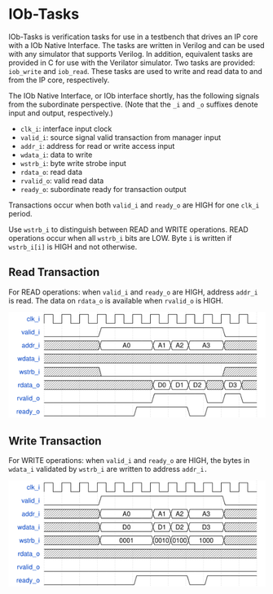 <!--
SPDX-FileCopyrightText: 2025 IObundle

SPDX-License-Identifier: MIT
-->

# IOb-Tasks

IOb-Tasks is verification tasks for use in a testbench that drives an IP core
with a IOb Native Interface. The tasks are written in Verilog and can be used
with any simulator that supports Verilog. In addition, equivalent tasks are
provided in C for use with the Verilator simulator. Two tasks are provided:
`iob_write` and `iob_read`. These tasks are used to write and read data to and
from the IP core, respectively.

The IOb Native Interface, or IOb interface shortly, has the following signals
from the subordinate perspective. (Note that the `_i` and `_o` suffixes denote input
and output, respectively.)
- `clk_i`: interface input clock
- `valid_i`: source signal valid transaction from manager input
- `addr_i`: address for read or write access input
- `wdata_i`: data to write
- `wstrb_i`: byte write strobe input
- `rdata_o`: read data
- `rvalid_o`: valid read data
- `ready_o`: subordinate ready for transaction output

Transactions occur when both `valid_i` and `ready_o` are HIGH for one `clk_i`
period.

Use `wstrb_i` to distinguish between READ and WRITE operations. READ operations
occur when all `wstrb_i` bits are LOW.
Byte `i` is written if `wstrb_i[i]` is HIGH and not otherwise.

## Read Transaction
For READ operations: when `valid_i` and `ready_o` are HIGH, address `addr_i` is
read. The data on `rdata_o` is available when `rvalid_o` is HIGH.

![Example Read Transaction](document/iob_if_read.png "Read Transaction")

## Write Transaction
For WRITE operations: when `valid_i` and `ready_o` are HIGH, the bytes in
`wdata_i` validated by `wstrb_i` are written to address `addr_i.`

![Example Write Transaction](document/iob_if_write.png "Write Transaction")
